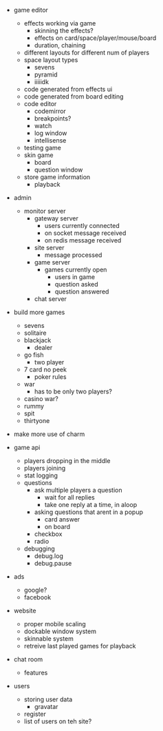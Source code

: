 ﻿* game editor
    * effects working via game
        * skinning the effects?
        * effects on card/space/player/mouse/board
        * duration, chaining
    * different layouts for different num of players
    * space layout types
        * sevens
        * pyramid
        * iiiiidk
    * code generated from effects ui
    * code generated from board editing
    * code editor 
        * codemirror
        * breakpoints?
        * watch
        * log window
        * intellisense
    * testing game 
    * skin game
        * board
        * question window
    * store game information
        * playback

* admin
    * monitor server
        * gateway server
            * users currently connected
            * on socket message received
            * on redis message received 
        * site server
            * message processed 
        * game server
            * games currently open
                * users in game
                * question asked
                * question answered
        * chat server

* build more games
    * sevens
    * solitaire
    * blackjack
        * dealer
    * go fish
        * two player
    * 7 card no peek
        * poker rules
    * war
        * has to be only two players?
    * casino war?
    * rummy
    * spit
    * thirtyone


* make more use of charm


* game api
    * players dropping in the middle
    * players joining 
    * stat logging
    * questions
        * ask multiple players a question
            * wait for all replies
            * take one reply at a time, in aloop
        * asking questions that arent in a popup
            * card answer 
            * on board
        * checkbox
        * radio
    * debugging
        * debug.log
        * debug.pause
    
 
* ads 
    * google?
    * facebook 
* website
    * proper mobile scaling 
    * dockable window system 
    * skinnable system
    * retreive last played games for playback

* chat room
    * features

* users
    * storing user data
        * gravatar
    * register
    * list of users on teh site?
    